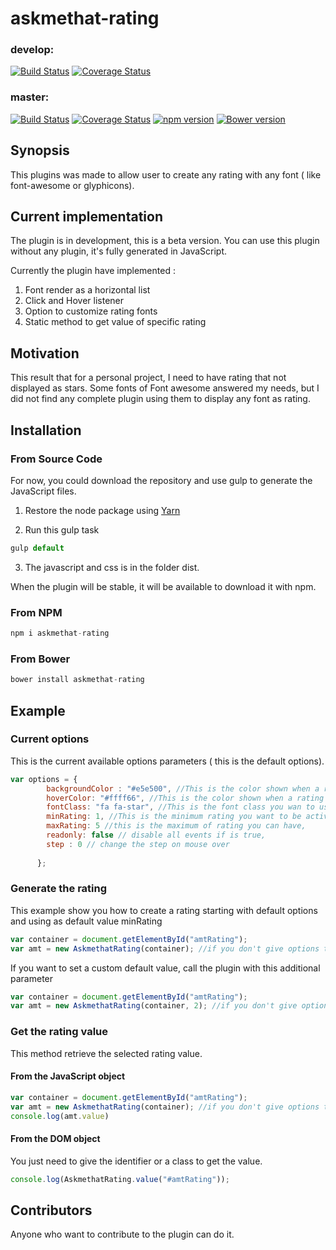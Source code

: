 # askmethat-rating


### develop:
[![Build Status](https://travis-ci.org/AlexTeixeira/Askmethat-Rating.svg?branch=develop)](https://travis-ci.org/AlexTeixeira/Askmethat-Rating)
[![Coverage Status](https://coveralls.io/repos/github/AlexTeixeira/Askmethat-Rating/badge.svg?branch=develop)](https://coveralls.io/github/AlexTeixeira/Askmethat-Rating?branch=develop)

### master:
[![Build Status](https://travis-ci.org/AlexTeixeira/Askmethat-Rating.svg?branch=master)](https://travis-ci.org/AlexTeixeira/Askmethat-Rating)
[![Coverage Status](https://coveralls.io/repos/github/AlexTeixeira/Askmethat-Rating/badge.svg?branch=master)](https://coveralls.io/github/AlexTeixeira/Askmethat-Rating?branch=master)
[![npm version](https://badge.fury.io/js/askmethat-rating.svg)](https://www.npmjs.com/package/askmethat-rating)
[![Bower version](https://badge.fury.io/bo/askmethat-rating.svg)](https://github.com/AlexTeixeira/Askmethat-Rating)

## Synopsis

This plugins was made to allow user to create any rating with any font ( like font-awesome or glyphicons).

## Current implementation

The plugin is in development, this is a beta version. You can use this plugin without any plugin, it's fully generated in JavaScript.

Currently the plugin have implemented : 

1. Font render as a horizontal list
2. Click and Hover listener
3. Option to customize rating fonts
4. Static method to get value of specific rating

## Motivation

This result that for a personal project, I need to have rating that not displayed as stars.
Some fonts of Font awesome answered my needs, but I did not find any complete plugin using them to display any font as rating.

## Installation

### From Source Code
For now, you could download the repository and use gulp to generate the JavaScript files.

1. Restore the node package using [Yarn](https://yarnpkg.com/)

2. Run this gulp task

```javascript
gulp default
```
3. The javascript and css is in the folder dist.

When the plugin will be stable, it will be available to download it with npm.

### From NPM

```javascript
npm i askmethat-rating
```

### From Bower

```javascript
bower install askmethat-rating
```


## Example

### Current options

This is the current available options parameters ( this is the default options).

```javascript
var options = {
        backgroundColor : "#e5e500", //This is the color shown when a rating is not "active"
        hoverColor: "#ffff66", //This is the color shown when a rating is  "active"
        fontClass: "fa fa-star", //This is the font class you wan to use
        minRating: 1, //This is the minimum rating you want to be active
        maxRating: 5 //this is the maximum of rating you can have,
        readonly: false // disable all events if is true,
        step : 0 // change the step on mouse over
      
      };
```


### Generate the rating

This example show you how to create a rating starting with default options and using as default value minRating

```javascript
var container = document.getElementById("amtRating");
var amt = new AskmethatRating(container); //if you don't give options to the class, it will use the default ones
```

If you want to set a custom default value, call the plugin with this additional parameter

```javascript
var container = document.getElementById("amtRating");
var amt = new AskmethatRating(container, 2); //if you don't give options to the class, it will use the default ones
```

### Get the rating value

This method retrieve the selected rating value.

#### From the JavaScript object

```javascript
var container = document.getElementById("amtRating");
var amt = new AskmethatRating(container); //if you don't give options to the class, it will use the default ones
console.log(amt.value)
```

#### From the DOM object

You just need to give the identifier or a class to get the value.

```javascript
console.log(AskmethatRating.value("#amtRating")); 
```

## Contributors

Anyone who want to contribute to the plugin can do it.
